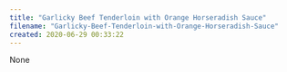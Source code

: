 ```yaml
---
title: "Garlicky Beef Tenderloin with Orange Horseradish Sauce"
filename: "Garlicky-Beef-Tenderloin-with-Orange-Horseradish-Sauce"
created: 2020-06-29 00:33:22
---
```

None
